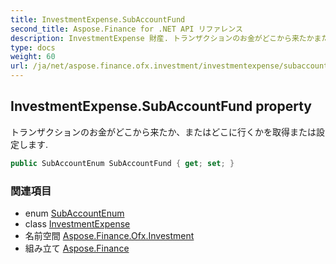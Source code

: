 ```yaml
---
title: InvestmentExpense.SubAccountFund
second_title: Aspose.Finance for .NET API リファレンス
description: InvestmentExpense 財産. トランザクションのお金がどこから来たかまたはどこに行くかを取得または設定します.
type: docs
weight: 60
url: /ja/net/aspose.finance.ofx.investment/investmentexpense/subaccountfund/
---
```

## InvestmentExpense.SubAccountFund property

トランザクションのお金がどこから来たか、またはどこに行くかを取得または設定します.

```csharp
public SubAccountEnum SubAccountFund { get; set; }
```

### 関連項目

* enum [SubAccountEnum](../../subaccountenum/)
* class [InvestmentExpense](../)
* 名前空間 [Aspose.Finance.Ofx.Investment](../../investmentexpense/)
* 組み立て [Aspose.Finance](../../../)


